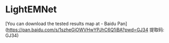 # LightEMNet
[You can download the tested results map at - Baidu Pan]
(https://pan.baidu.com/s/1szheGjOWVHwYPJhC6Q1iBA?pwd=GJ34 提取码: GJ34)
